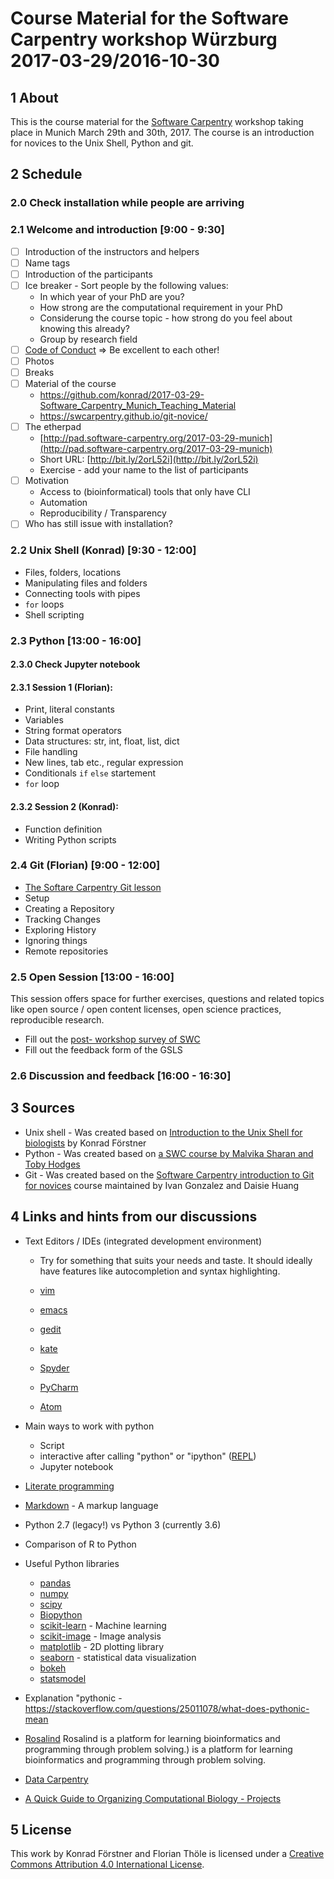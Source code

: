 # Course Material for the Software Carpentry workshop Würzburg 2017-03-29/2016-10-30

## 1 About

This is the course material for the [Software
Carpentry](http://software-carpentry.org/) workshop taking place in
Munich March 29th and 30th, 2017. The course is an introduction for
novices to the Unix Shell, Python and git.

## 2 Schedule

### 2.0 Check installation while people are arriving

### 2.1 Welcome and introduction [9:00 - 9:30]

- [ ] Introduction of the instructors and helpers
- [ ] Name tags
- [ ] Introduction of the participants
- [ ] Ice breaker - Sort people by the following values:
    - In which year of your PhD are you?
    - How strong are the computational requirement in your PhD
    - Considerung the course topic - how strong do you feel about knowing this already?
    - Group by research field
- [ ] [Code of Conduct](https://software-carpentry.org/conduct.html) => Be excellent to each other!
- [ ] Photos    
- [ ] Breaks
- [ ] Material of the course
  - https://github.com/konrad/2017-03-29-Software_Carpentry_Munich_Teaching_Material
  - https://swcarpentry.github.io/git-novice/
- [ ] The etherpad
    - [http://pad.software-carpentry.org/2017-03-29-munich](http://pad.software-carpentry.org/2017-03-29-munich)
    - Short URL: [http://bit.ly/2orL52i](http://bit.ly/2orL52i)
    - Exercise - add your name to the list of participants
- [ ] Motivation
    - Access to (bioinformatical) tools that only have CLI
    - Automation
    - Reproducibility / Transparency
- [ ] Who has still issue with installation?

### 2.2 Unix Shell (Konrad) [9:30 - 12:00]

- Files, folders, locations
- Manipulating files and folders
- Connecting tools with pipes
- `for` loops
- Shell scripting

### 2.3 Python [13:00 - 16:00]

#### 2.3.0 Check Jupyter notebook

#### 2.3.1 Session 1 (Florian):

- Print, literal constants
- Variables
- String format operators
- Data structures: str, int, float, list, dict
- File handling
- New lines, tab etc., regular expression
- Conditionals `if` `else` startement
- `for` loop

#### 2.3.2 Session 2 (Konrad):

- Function definition
- Writing Python scripts

### 2.4 Git (Florian) [9:00 - 12:00]

- [The Softare Carpentry Git lesson](https://swcarpentry.github.io/git-novice/)
- Setup
- Creating a Repository
- Tracking Changes
- Exploring History
- Ignoring things
- Remote repositories

### 2.5 Open Session [13:00 - 16:00]

This session offers space for further exercises, questions and related
topics like open source / open content licenses, open science practices,
reproducible research.

- Fill out the [post- workshop survey of
  SWC](https://www.surveymonkey.com/r/swc_post_workshop_v1?workshop_id=2016-10-26-Wuerzburg)
- Fill out the feedback form of the GSLS

### 2.6 Discussion and feedback [16:00 - 16:30]

## 3 Sources

- Unix shell - Was created based on [Introduction to the Unix Shell
  for
  biologists](https://github.com/konrad/Introduction_to_the_Unix_Shell_for_biologists)
  by Konrad Förstner
- Python - Was created based on [a SWC course by Malvika Sharan and
  Toby
  Hodges](https://github.com/malvikasharan/Software_carpentry_EMBL)
- Git - Was created based on the [Software Carpentry introduction to
  Git for novices](https://github.com/swcarpentry/git-novice) course maintained by
  Ivan Gonzalez and Daisie Huang

## 4 Links and hints from our discussions

- Text Editors / IDEs (integrated development environment)

  - Try for something that suits your needs and taste. It should
    ideally have features like autocompletion and syntax highlighting.

  - [vim](http://www.vim.org/)
  - [emacs](https://www.gnu.org/software/emacs/)
  - [gedit](https://wiki.gnome.org/Apps/Gedit)
  - [kate](https://kate-editor.org/)
  - [Spyder](https://pythonhosted.org/spyder/)
  - [PyCharm](https://www.jetbrains.com/pycharm/)
  - [Atom](https://atom.io/)

- Main ways to work with python
  - Script
  - interactive after calling "python" or "ipython" ([REPL](https://en.wikipedia.org/wiki/Read%E2%80%93eval%E2%80%93print_loop))
  - Jupyter notebook

- [Literate programming](https://de.wikipedia.org/wiki/Literate_programming)

- [Markdown](https://en.wikipedia.org/wiki/Markdown) - A markup language
- Python 2.7 (legacy!) vs Python 3 (currently 3.6)
- Comparison of R to Python

- Useful Python libraries
  - [pandas](http://pandas.pydata.org/)
  - [numpy](http://www.numpy.org/)
  - [scipy](https://www.scipy.org/)
  - [Biopython](http://biopython.org/) 
  - [scikit-learn](http://scikit-learn.org) - Machine learning
  - [scikit-image](http://scikit-image.org/) - Image analysis
  - [matplotlib](http://matplotlib.org/) - 2D plotting library
  - [seaborn](https://seaborn.pydata.org/) - statistical data visualization
  - [bokeh](http://bokeh.pydata.org)
  - [statsmodel](http://statsmodels.sourceforge.net/)

- Explanation "pythonic -
  https://stackoverflow.com/questions/25011078/what-does-pythonic-mean

- [Rosalind](http://rosalind.info) Rosalind is a platform for learning
  bioinformatics and programming through problem solving.) is a
  platform for learning bioinformatics and programming through
  problem solving.

- [Data Carpentry](http://www.datacarpentry.org/) 
- [A Quick Guide to Organizing Computational Biology -
  Projects](http://journals.plos.org/ploscompbiol/article?id=10.1371/journal.pcbi.1000424)

## 5 License

This work by Konrad Förstner and Florian Thöle is licensed under a
[Creative Commons Attribution 4.0 International
License](https://creativecommons.org/licenses/by/4.0/).

